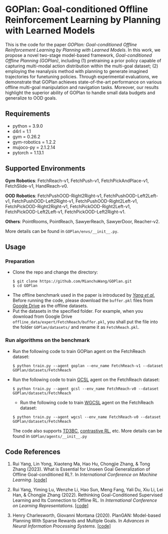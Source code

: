 


# GOPlan: Goal-conditioned Offline Reinforcement Learning by Planning with Learned Models

This is the code for the paper *GOPlan: Goal-conditioned Offline Reinforcement Learning by Planning with Learned Models*.  In this work, we propose a novel two-stage model-based framework, *Goal-conditioned Offline Planning (GOPlan)*, including (1) pretraining a prior policy capable of capturing multi-modal action distribution within the multi-goal dataset; (2) employing the reanalysis method with planning to generate imagined trajectories for funetuning policies. Through experimental evaluations, we demonstrate that GOPlan achieves state-of-the-art performance on various offline multi-goal manipulation and navigation tasks. Moreover, our results highlight the superior ability of GOPlan to handle small data budgets and generalize to OOD goals.

## Requirements
* python = 3.9.0
* d4rl = 1.1
* gym = 0.26.2
* gym-robotics = 1.2.2
* mujoco-py = 2.1.2.14
* pytorch = 1.13.1

## Supported Environments
**Gym Robotics**:  FetchReach-v1, FetchPush-v1, FetchPickAndPlace-v1, FetchSlide-v1, HandReach-v0.

**OOD Robotics**: FetchPushOOD-Right2Right-v1, FetchPushOOD-Left2Left-v1, FetchPushOOD-Left2Right-v1, FetchPushOOD-Right2Left-v1, FetchPickOOD-Right2Right-v1, FetchPickOOD-Right2Left-v1, FetchPickOOD-Left2Left-v1, FetchPickOOD-Left2Right-v1.

**Others**: PointRooms, PointReach, SawyerReach, SawyerDoor, Reacher-v2.

More details can be found in ```GOPlan/envs/__init__.py```.

## Usage
### Preparation
* Clone the repo and change the directory:
  ```
  $ git clone https://github.com/MianchuWang/GOPlan.git
  $ cd GOPlan
  ```
* The offline benchmark used in the paper is introduced by [*Yang et al.* ](https://arxiv.org/abs/2202.04478)  Before running the code, please download the ``buffer.pkl`` files from [Google Drive](https://drive.google.com/drive/folders/1SIo3qFmMndz2DAnUpnCozP8CpG420ANb) as the offline datasets.
* Put the datasets in the specified folder. For example, when you download from Google Drive ``offline_data/expert/FetchReach/buffer.pkl``, you shall put the file into the folder ``GOPlan/datasets/`` and rename it as ``FetchReach.pkl``.
### Run algorithms on the benchmark
* Run the following code to train GOPlan agent on the FetchReach dataset: 
  ```
  $ python train.py --agent goplan --env_name FetchReach-v1 --dataset GOPlan/datasets/FetchReach
  ```
* Run the following code to train [GCSL](https://arxiv.org/abs/1912.06088) agent on the FetchReach dataset:
  ```
  $ python train.py --agent gcsl --env_name FetchReach-v0 --dataset GOPlan/datasets/FetchReach
  ```
  * Run the following code to train [WGCSL](https://arxiv.org/abs/2202.04478) agent on the FetchReach dataset:
  ```
  $ python train.py --agent wgcsl --env_name FetchReach-v0 --dataset GOPlan/datasets/FetchReach
  ```
  The code also supports [TD3BC](https://arxiv.org/abs/2106.06860), [contrastive RL](https://arxiv.org/abs/2206.07568), etc. More details can be found in ```GOPlan/agents/__init__.py```
  
## Code References

1. Rui Yang, Lin Yong, Xiaoteng Ma, Hao Hu, Chongjie Zhang, & Tong Zhang (2023). What is Essential for Unseen Goal Generalization of Offline Goal-conditioned RL?. In *International Conference on Machine Learning*. [[code]](https://github.com/YangRui2015/GOAT)
  
2. Rui Yang, Yiming Lu, Wenzhe Li, Hao Sun, Meng Fang, Yali Du, Xiu Li, Lei Han, & Chongjie Zhang (2022). Rethinking Goal-Conditioned Supervised Learning and Its Connection to Offline RL. In *International Conference on Learning Representations*. [[code]](https://github.com/YangRui2015/AWGCSL)

3. Henry Charlesworth, Giovanni Montana (2020). PlanGAN: Model-based Planning With Sparse Rewards and Multiple Goals. In *Advances in Neural Information Processing Systems*. [[code]](https://github.com/henrycharlesworth/PlanGAN)
